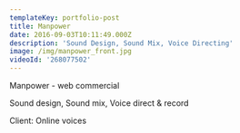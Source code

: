 ```yaml
---
templateKey: portfolio-post
title: Manpower
date: 2016-09-03T10:11:49.000Z
description: 'Sound Design, Sound Mix, Voice Directing'
image: /img/manpower_front.jpg
videoId: '268077502'
---
```

Manpower - web commercial

Sound design, Sound mix, Voice direct & record

Client: Online voices
